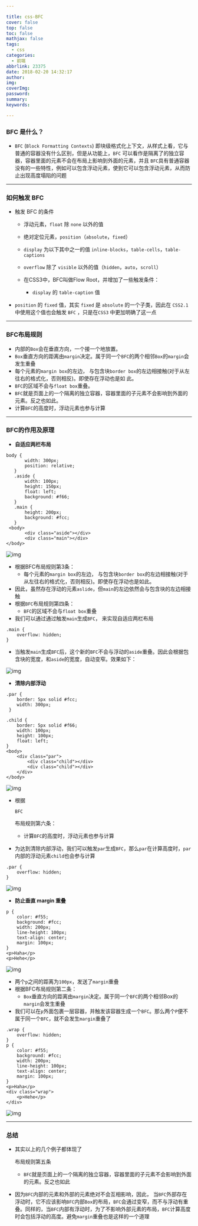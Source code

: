 ```yaml
---

title: css-BFC
cover: false
top: false
toc: false
mathjax: false
tags:
  - css
categories:
  - 前端
abbrlink: 23375
date: 2018-02-20 14:32:17
author:
img:
coverImg:
password:
summary:
keywords:

---
```

### BFC 是什么？

- `BFC` (`Block Formatting Contexts`) 即块级格式化上下文，从样式上看，它与普通的容器没有什么区别，但是从功能上，`BFC` 可以看作是隔离了的独立容器，容器里面的元素不会在布局上影响到外面的元素，并且 `BFC`具有普通容器没有的一些特性，例如可以包含浮动元素，使到它可以包含浮动元素，从而防止出现高度塌陷的问题

------

### 如何触发 BFC

- 触发 BFC 的条件

  - 浮动元素，`float` 除 `none` 以外的值
  - 绝对定位元素，`position`（`absolute`，`fixed`）
  - `display` 为以下其中之一的值 `inline-blocks`，`table-cells`，`table-captions`
  - `overflow` 除了 `visible` 以外的值（`hidden`，`auto`，`scroll`）

  - 在CSS3中，BFC叫做Flow Root，并增加了一些触发条件：

    - `display` 的 `table-caption` 值
- `position` 的 `fixed` 值，其实 `fixed` 是 `absolute` 的一个子类，因此在 `CSS2.1` 中使用这个值也会触发 `BFC` ，只是在`CSS3` 中更加明确了这一点

------

### BFC布局规则

- 内部的`Box`会在垂直方向，一个接一个地放置。
- `Box`垂直方向的距离由`margin`决定。属于同一个`BFC`的两个相邻`Box`的`margin`会发生重叠
- 每个元素的`margin box`的左边， 与包含块`border box`的左边相接触(对于从左往右的格式化，否则相反)。即使存在浮动也是如 此。
- `BFC`的区域不会与`float box`重叠。
- `BFC`就是页面上的一个隔离的独立容器，容器里面的子元素不会影响到外面的元素。反之也如此。
- 计算`BFC`的高度时，浮动元素也参与计算

------

### BFC的作用及原理

- **自适应两栏布局**

```
body {
       width: 300px;
       position: relative;
   }
   .aside {
       width: 100px;
       height: 150px;
       float: left;
       background: #f66;
   }
   .main {
       height: 200px;
       background: #fcc;
   }
 <body>
       <div class="aside"></div>
       <div class="main"></div>
</body>
```

![img](http://p1.qhimg.com/d/inn/4055c62a/4dca44a927d4c1ffc30e3ae5f53a0b79.png)

- 根据BFC布局规则第3条：
  - 每个元素的`margin box`的左边， 与包含块`border box`的左边相接触(对于从左往右的格式化，否则相反)。即使存在浮动也是如此。
- 因此，虽然存在浮动的元素`aslide`，但`main`的左边依然会与包含块的左边相接触
- 根据`BFC`布局规则第四条：
  - `BFC`的区域不会与`float box`重叠
- 我们可以通过通过触发`main`生成`BFC`， 来实现自适应两栏布局

```
.main {
    overflow: hidden;
}
```

- 当触发`main`生成`BFC`后，这个新的`BFC`不会与浮动的`aside`重叠。因此会根据包含块的宽度，和`aside`的宽度，自动变窄。效果如下：

![img](http://p6.qhimg.com/t01077886a9706cb26b.png)

- **清除内部浮动**

```
.par {
    border: 5px solid #fcc;
    width: 300px;
 }

.child {
    border: 5px solid #f66;
    width: 100px;
    height: 100px;
    float: left;
}
<body>
    <div class="par">
        <div class="child"></div>
        <div class="child"></div>
    </div>
</body>
```

![img](http://p1.qhimg.com/t016035b58195e7909a.png)

- 根据

  ```
  BFC
  ```

  布局规则第六条：

  - 计算`BFC`的高度时，浮动元素也参与计算

- 为达到清除内部浮动，我们可以触发`par`生成`BFC`，那么`par`在计算高度时，`par`内部的浮动元素`child`也会参与计算

```
.par {
    overflow: hidden;
}
```

![img](http://p2.qhimg.com/t016bbbe5236ef1ffd5.png)

- **防止垂直 margin 重叠**

```
p {
    color: #f55;
    background: #fcc;
    width: 200px;
    line-height: 100px;
    text-align: center;
    margin: 100px;
}
<p>Haha</p>
<p>Hehe</p>
```

![img](http://p5.qhimg.com/t01b47b8b7d153c07cc.png)

- 两个`p`之间的距离为`100px`，发送了`margin`重叠
- 根据BFC布局规则第二条：
  - `Box`垂直方向的距离由`margin`决定。属于同一个`BFC`的两个相邻Box的`margin`会发生重叠
- 我们可以在`p`外面包裹一层容器，并触发该容器生成一个`BFC`。那么两个`P`便不属于同一个`BFC`，就不会发生`margin`重叠了

```
.wrap {
    overflow: hidden;
}
p {
    color: #f55;
    background: #fcc;
    width: 200px;
    line-height: 100px;
    text-align: center;
    margin: 100px;
}
<p>Haha</p>
<div class="wrap">
    <p>Hehe</p>
</div>
```

![img](http://p3.qhimg.com/t0118d1d2badbb00521.png)

------

### 总结

- 其实以上的几个例子都体现了

  布局规则第五条
  
  - `BFC`就是页面上的一个隔离的独立容器，容器里面的子元素不会影响到外面的元素。反之也如此

- 因为`BFC`内部的元素和外部的元素绝对不会互相影响，因此， 当`BFC`外部存在浮动时，它不应该影响`BFC`内部`Box`的布局，`BFC`会通过变窄，而不与浮动有重叠。同样的，当`BFC`内部有浮动时，为了不影响外部元素的布局，`BFC`计算高度时会包括浮动的高度。避免`margin`重叠也是这样的一个道理